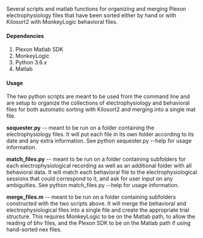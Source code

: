 Several scripts and matlab functions for organizing and merging
Plexon electrophysiology files that have been sorted either by hand
or with Kilosort2 with MonkeyLogic behavioral files.

#### Dependencies ####
1. Plexon Matlab SDK
2. MonkeyLogic
3. Python 3.6.x
4. Matlab

#### Usage ####
The two python scripts are meant to be used from the command line and are setup
to organize the collections of electrophysiology and behavioral files for both
automatic sorting with Kilosort2 and merging into a single mat file.

**sequester.py** -- meant to be run on a folder containing the electrophysiology
files. It will put each file in its own folder according to its date and any
extra information. See
    python sequester.py --help
for usage information.

**match_files.py** -- meant to be run on a folder containing subfolders for each
electrophysiological recording as well as an additional folder with all
behavioral data. It will match each behavioral file to the electrophysiological
sessions that could correspond to it, and ask for user input on any ambiguities.
See
    python match_files.py --help
for usage information.

**merge_files.m** -- meant to be run on a folder containing subfolders
constructed with the two scripts above. It will merge the behavioral and
electrophysiological files into a single file and create the appropriate trial
structure. This requires MonkeyLogic to be on the Matlab path, to allow the
reading of bhv files, and the Plexon SDK to be on the Matlab path if using
hand-sorted nex files.
